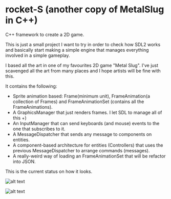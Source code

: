 # rocket-S (another copy of MetalSlug in C++)
C++ framework to create a 2D game.

This is just a small project I want to try in order to check how SDL2 works and basically start making a simple engine that manages everything involved in a simple gameplay.

I based all the art in one of my favourites 2D game "Metal Slug". I've just scavenged all the art from many places and I hope artists will be fine with this. 

It contains the following:

- Sprite animation based: Frame(minimum unit), FrameAnimation(a collection of Frames) and FrameAnimationSet (contains all the FrameAnimations).
- A GraphicsManager that just renders frames. I let SDL to manage all of this +)
- An InputManager that can send keyboards (and mouse) events to the one that subscribes to it.
- A MessageDispatcher that sends any message to components on entities.
- A component-based architecture for entities (Controllers) that uses the previous MessageDispatcher to arrange commands (messages).
- A really-weird way of loading an FrameAnimationSet that will be refactor into JSON.

This is the current status on how it looks.  

![alt text](https://i.imgur.com/ly2U9WW.png)

![alt text](https://media.giphy.com/media/dBTezsoKcjmyRsznzU/giphy.gif)


